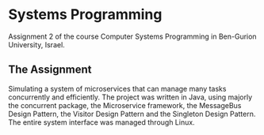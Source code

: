 # Systems Programming
Assignment 2 of the course Computer Systems Programming in Ben-Gurion University, Israel.


## The Assignment
Simulating a system of microservices that can manage many tasks concurrently and efficiently.
The project was written in Java, using majorly the concurrent
package, the Microservice framework, the MessageBus Design Pattern, the Visitor
Design Pattern and the Singleton Design Pattern. The entire system interface
was managed through Linux.
